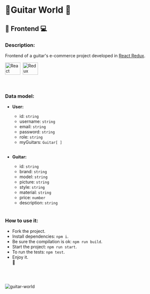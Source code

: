 # 🎸**Guitar World** 🤘

## 📱 **Frontend** 💻

### **Description:**

Frontend of a guitar's e-commerce project developed in [React Redux](https://react-redux.js.org/).

<div>
  <img src="https://upload.wikimedia.org/wikipedia/commons/thumb/a/a7/React-icon.svg/2300px-React-icon.svg.png" title="React" alt="React" width="50" height="40"/>&nbsp;
  <img src="https://cdn.worldvectorlogo.com/logos/redux.svg" title="Redux" alt="Redux" width="50" height="40"/>&nbsp;
</div>
<br>
<br>

### **Data model:**

- **User:**

  - id: `string`
  - username: `string`
  - email: `string`
  - password: `string`
  - role: `string`
  - myGuitars: `Guitar[ ]`
    <br>
    <br>

- **Guitar:**
  - id: `string`
  - brand: `string`
  - model: `string`
  - picture: `string`
  - style: `string`
  - material: `string`
  - price: `number`
  - description: `string`
    <br>
    <br>

### **How to use it:**

- Fork the project.
- Install dependencies: `npm i`.
- Be sure the compilation is ok: `npm run build`.
- Start the project: `npm run start`.
- To run the tests: `npm test`.
- Enjoy it.
  <br>
  🥳

<br>
<br>

![guitar-world](https://t3.ftcdn.net/jpg/01/70/12/02/360_F_170120287_OqdsKQSUsa5ro0uCOMVEteoZkaMJQvue.webp)
